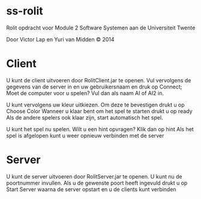 ss-rolit
========
Rolit opdracht voor Module 2 Software Systemen aan de Universiteit Twente

Door Victor Lap en Yuri van Midden &copy; 2014

Client
========
U kunt de client uitvoeren door RolitClient.jar te openen.
Vul vervolgens de gegevens van de server in en uw gebruikersnaam en druk op Connect;
Moet de computer voor u spelen? Vul dan als naam AI of AI2 in.

U kunt vervolgens uw kleur uitkiezen. Om deze te bevestigen drukt u op Choose Color
Wanneer u klaar bent om het spel te starten drukt u op ready
Als de andere spelers ook klaar zijn, start automatisch het spel.

U kunt het spel nu spelen.
Wilt u een hint opvragen? Klik dan op hint
Als het spel is afgelopen kunt u weer opnieuw verbinden met de server

Server
========
U kunt de server uitvoeren door RolitServer.jar te openen.
U kunt nu de poortnummer invullen. Als u de gewenste poort heeft ingevuld drukt u op Start Server waarna de server opstart en u de clients kunt verbinden
